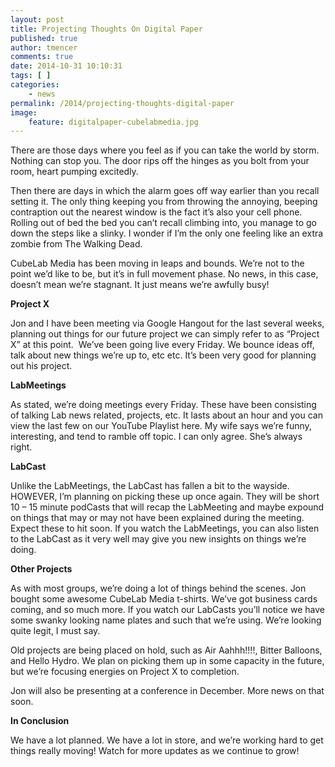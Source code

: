 ```yaml
---
layout: post
title: Projecting Thoughts On Digital Paper
published: true
author: tmencer
comments: true
date: 2014-10-31 10:10:31
tags: [ ]
categories:
    - news
permalink: /2014/projecting-thoughts-digital-paper
image:
    feature: digitalpaper-cubelabmedia.jpg
---
```

There are those days where you feel as if you can take the world by storm. Nothing can stop you. The door rips off the hinges as you bolt from your room, heart pumping excitedly.

Then there are days in which the alarm goes off way earlier than you recall setting it. The only thing keeping you from throwing the annoying, beeping contraption out the nearest window is the fact it&#8217;s also your cell phone. Rolling out of bed the bed you can&#8217;t recall climbing into, you manage to go down the steps like a slinky. I wonder if I&#8217;m the only one feeling like an extra zombie from The Walking Dead.

CubeLab Media has been moving in leaps and bounds. We&#8217;re not to the point we&#8217;d like to be, but it&#8217;s in full movement phase. No news, in this case, doesn&#8217;t mean we&#8217;re stagnant. It just means we&#8217;re awfully busy!

**Project X**

Jon and I have been meeting via Google Hangout for the last several weeks, planning out things for our future project we can simply refer to as &#8220;Project X&#8221; at this point.  We&#8217;ve been going live every Friday. We bounce ideas off, talk about new things we&#8217;re up to, etc etc. It&#8217;s been very good for planning out his project.

**LabMeetings**

As stated, we&#8217;re doing meetings every Friday. These have been consisting of talking Lab news related, projects, etc. It lasts about an hour and you can view the last few on our YouTube Playlist here. My wife says we&#8217;re funny, interesting, and tend to ramble off topic. I can only agree. She&#8217;s always right.

**LabCast**

Unlike the LabMeetings, the LabCast has fallen a bit to the wayside. HOWEVER, I&#8217;m planning on picking these up once again. They will be short 10 &#8211; 15 minute podCasts that will recap the LabMeeting and maybe expound on things that may or may not have been explained during the meeting. Expect these to hit soon. If you watch the LabMeetings, you can also listen to the LabCast as it very well may give you new insights on things we&#8217;re doing.

**Other Projects**

As with most groups, we&#8217;re doing a lot of things behind the scenes. Jon bought some awesome CubeLab Media t-shirts. We&#8217;ve got business cards coming, and so much more. If you watch our LabCasts you&#8217;ll notice we have some swanky looking name plates and such that we&#8217;re using. We&#8217;re looking quite legit, I must say.

Old projects are being placed on hold, such as Air Aahhh!!!!, Bitter Balloons, and Hello Hydro. We plan on picking them up in some capacity in the future, but we&#8217;re focusing energies on Project X to completion.

Jon will also be presenting at a conference in December. More news on that soon.

**In Conclusion**

We have a lot planned. We have a lot in store, and we&#8217;re working hard to get things really moving! Watch for more updates as we continue to grow!

&nbsp;